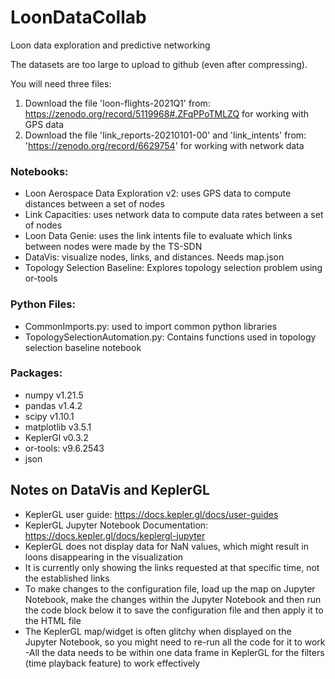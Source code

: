 # LoonDataCollab
Loon data exploration and predictive networking

The datasets are too large to upload to github (even after compressing). 

You will need three files: 
1) Download the file 'loon-flights-2021Q1' from: https://zenodo.org/record/5119968#.ZFqPPoTMLZQ for working with GPS data
2) Download the file 'link_reports-20210101-00' and 'link_intents' from: 'https://zenodo.org/record/6629754' for working with network data

### Notebooks: 
- Loon Aerospace Data Exploration v2: uses GPS data to compute distances between a set of nodes 
- Link Capacities: uses network data to compute data rates between a set of nodes 
- Loon Data Genie: uses the link intents file to evaluate which links between nodes were made by the TS-SDN 
- DataVis: visualize nodes, links, and distances. Needs map.json
- Topology Selection Baseline: Explores topology selection problem using or-tools

### Python Files: 
- CommonImports.py: used to import common python libraries
- TopologySelectionAutomation.py: Contains functions used in topology selection baseline notebook

### Packages: 
- numpy v1.21.5
- pandas v1.4.2
- scipy v1.10.1
- matplotlib v3.5.1
- KeplerGl v0.3.2
- or-tools: v9.6.2543
- json

## Notes on DataVis and KeplerGL
- KeplerGL user guide: https://docs.kepler.gl/docs/user-guides 
- KeplerGL Jupyter Notebook Documentation: https://docs.kepler.gl/docs/keplergl-jupyter 
- KeplerGL does not display data for NaN values, which might result in loons disappearing in the visualization
- It is currently only showing the links requested at that specific time, not the established links
- To make changes to the configuration file, load up the map on Jupyter Notebook, make the changes within the Jupyter Notebook and then run the code block below it to save the configuration file and then apply it to the HTML file
- The KeplerGL map/widget is often glitchy when displayed on the Jupyter Notebook, so you might need to re-run all the code for it to work 
-All the data needs to be within one data frame in KeplerGL for the filters (time playback feature) to work effectively
